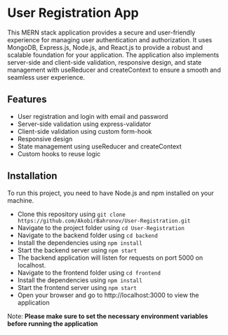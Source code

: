 # User Registration App

This MERN stack application provides a secure and user-friendly experience for managing user authentication and authorization. It uses MongoDB, Express.js, Node.js, and React.js to provide a robust and scalable foundation for your application. The application also implements server-side and client-side validation, responsive design, and state management with useReducer and createContext to ensure a smooth and seamless user experience.
## Features
- User registration and login with email and password
- Server-side validation using express-validator
- Client-side validation using custom form-hook
- Responsive design
- State management using useReducer and createContext
- Custom hooks to reuse logic
## Installation
To run this project, you need to have Node.js and npm installed on your machine.
- Clone this repository using ```git clone https://github.com/AkobirBahronov/User-Registration.git```
- Navigate to the project folder using ```cd User-Registration```
- Navigate to the backend folder using ```cd backend```
- Install the dependencies using ```npm install```
- Start the backend server using ```npm start```
- The backend application will listen for requests on port 5000 on localhost.
- Navigate to the frontend folder using ```cd frontend```
- Install the dependencies using ```npm install```
- Start the frontend server using ```npm start```
- Open your browser and go to http://localhost:3000 to view the application

Note: **Please make sure to set the necessary environment variables before running the application**
